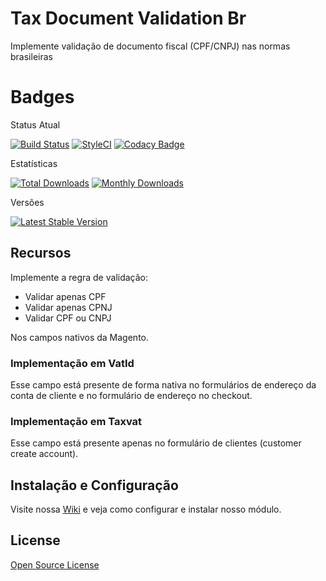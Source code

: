 # Tax Document Validation Br

Implemente validação de documento fiscal (CPF/CNPJ) nas normas brasileiras

# Badges

Status Atual

[![Build Status](https://app.travis-ci.com/elisei/tax-document-validation-br.svg?branch=Magento%402.3)](https://app.travis-ci.com/elisei/tax-document-validation-br)
[![StyleCI](https://github.styleci.io/repos/432332292/shield?branch=Magento@2.3)](https://github.styleci.io/repos/432330655?branch=Magento@2.3)
[![Codacy Badge](https://app.codacy.com/project/badge/Grade/939d6dc3ac134fb384b67075bda95022)](https://www.codacy.com/gh/elisei/tax-document-validation-br/dashboard?utm_source=github.com&amp;utm_medium=referral&amp;utm_content=elisei/tax-document-validation-br&amp;utm_campaign=Badge_Grade)

Estatísticas

[![Total Downloads](https://poser.pugx.org/o2ti/tax-document-validation-br/downloads)](https://packagist.org/packages/o2ti/tax-document-validation-br)
[![Monthly Downloads](https://poser.pugx.org/o2ti/tax-document-validation-br/d/monthly)](https://packagist.org/packages/o2ti/tax-document-validation-br)

Versões

[![Latest Stable Version](https://poser.pugx.org/o2ti/tax-document-validation-br/v/stable)](https://packagist.org/packages/o2ti/tax-document-validation-br)

## Recursos

Implemente a regra de validação:
- Validar apenas CPF
- Validar apenas CPNJ
- Validar CPF ou CNPJ

Nos campos nativos da Magento.

### Implementação em VatId

Esse campo está presente de forma nativa no formulários de endereço da conta de cliente e no formulário de endereço no checkout.

### Implementação em Taxvat

Esse campo está presente apenas no formulário de clientes (customer create account).

## Instalação e Configuração

Visite nossa [Wiki](wiki) e veja como configurar e instalar nosso módulo.

## License

[Open Source License](LICENSE.txt)
